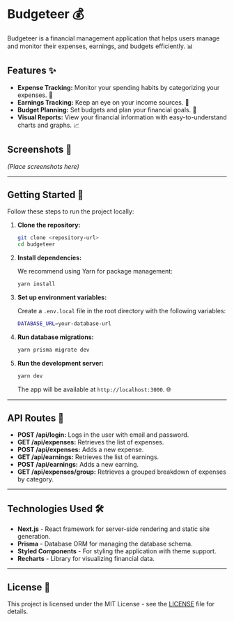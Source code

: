 
# Budgeteer 💰

Budgeteer is a financial management application that helps users manage and monitor their expenses, earnings, and budgets efficiently. 📊

## Features ✨

- **Expense Tracking:** Monitor your spending habits by categorizing your expenses. 💸
- **Earnings Tracking:** Keep an eye on your income sources. 💼
- **Budget Planning:** Set budgets and plan your financial goals. 📝
- **Visual Reports:** View your financial information with easy-to-understand charts and graphs. 📈

## Screenshots 📸

_(Place screenshots here)_

---

## Getting Started 🚀

Follow these steps to run the project locally:

1. **Clone the repository:**

   ```bash
   git clone <repository-url>
   cd budgeteer
   ```

2. **Install dependencies:**

   We recommend using Yarn for package management:

   ```bash
   yarn install
   ```

3. **Set up environment variables:**

   Create a `.env.local` file in the root directory with the following variables:

   ```bash
   DATABASE_URL=your-database-url
   ```

4. **Run database migrations:**

   ```bash
   yarn prisma migrate dev
   ```

5. **Run the development server:**

   ```bash
   yarn dev
   ```

   The app will be available at `http://localhost:3000`. 🌐

---

## API Routes 🔌

- **POST /api/login:** Logs in the user with email and password.
- **GET /api/expenses:** Retrieves the list of expenses.
- **POST /api/expenses:** Adds a new expense.
- **GET /api/earnings:** Retrieves the list of earnings.
- **POST /api/earnings:** Adds a new earning.
- **GET /api/expenses/group:** Retrieves a grouped breakdown of expenses by category.

---

## Technologies Used 🛠️

- **Next.js** - React framework for server-side rendering and static site generation.
- **Prisma** - Database ORM for managing the database schema.
- **Styled Components** - For styling the application with theme support.
- **Recharts** - Library for visualizing financial data.

---

## License 📜

This project is licensed under the MIT License - see the [LICENSE](LICENSE) file for details.
